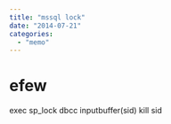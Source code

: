 ```yaml
---
title: "mssql lock"
date: "2014-07-21"
categories: 
  - "memo"
---
```


# efew

exec sp\_lock dbcc inputbuffer(sid) kill sid
